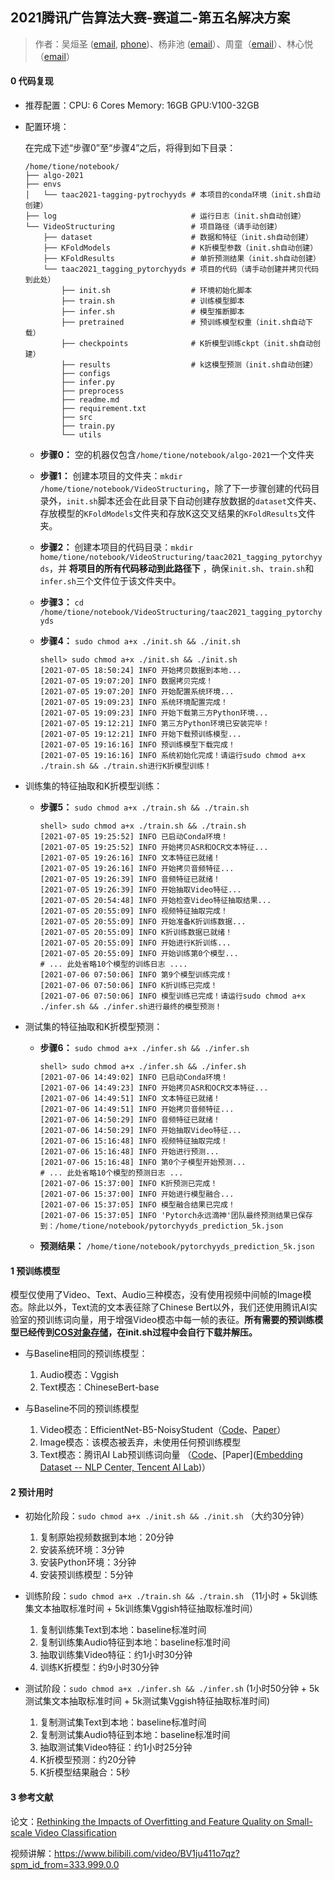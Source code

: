 ## 2021腾讯广告算法大赛-赛道二-第五名解决方案

> 作者：吴烜圣 ([email](wuxsmail@163.com), [phone](13036864606))、杨非池 ([email](feichi.yang@usc.edu)）、周童（[email](zhoutong0322@163.com)）、林心悦（[email](xl9yr@virginia.edu)）

#### 0 代码复现

* 推荐配置：CPU: 6 Cores  Memory: 16GB  GPU:V100-32GB

* 配置环境：

  在完成下述“步骤0”至“步骤4”之后，将得到如下目录：

  ```shell
  /home/tione/notebook/
  ├── algo-2021
  ├── envs                            
  │   └── taac2021-tagging-pytrochyyds # 本项目的conda环境（init.sh自动创建）
  ├── log                              # 运行日志（init.sh自动创建）
  └── VideoStructuring                 # 项目路径（请手动创建）
      ├── dataset                      # 数据和特征（init.sh自动创建）
      ├── KFoldModels                  # K折模型参数（init.sh自动创建）
      ├── KFoldResults                 # 单折预测结果（init.sh自动创建）
      └── taac2021_tagging_pytorchyyds # 项目的代码（请手动创建并拷贝代码到此处）
          ├── init.sh                  # 环境初始化脚本
          ├── train.sh                 # 训练模型脚本
          ├── infer.sh                 # 模型推断脚本
          ├── pretrained               # 预训练模型权重（init.sh自动下载）
          ├── checkpoints              # K折模型训练ckpt（init.sh自动创建）
          ├── results                  # k这模型预测（init.sh自动创建）
          ├── configs
          ├── infer.py
          ├── preprocess
          ├── readme.md
          ├── requirement.txt     
          ├── src
          ├── train.py
          └── utils
  ```

  * **步骤0：** 空的机器仅包含`/home/tione/notebook/algo-2021`一个文件夹

  * **步骤1：** 创建本项目的文件夹：`mkdir /home/tione/notebook/VideoStructuring`，除了下一步骤创建的代码目录外，`init.sh`脚本还会在此目录下自动创建存放数据的`dataset`文件夹、存放模型的`KFoldModels`文件夹和存放K这交叉结果的`KFoldResults`文件夹。

  * **步骤2：** 创建本项目的代码目录：`mkdir home/tione/notebook/VideoStructuring/taac2021_tagging_pytorchyyds`，并 **将项目的所有代码移动到此路径下** ，确保`init.sh`、`train.sh`和`infer.sh`三个文件位于该文件夹中。

  * **步骤3：** `cd /home/tione/notebook/VideoStructuring/taac2021_tagging_pytorchyyds`

  * **步骤4：** `sudo chmod a+x ./init.sh && ./init.sh`

    ```shell
    shell> sudo chmod a+x ./init.sh && ./init.sh
    [2021-07-05 18:50:24] INFO 开始拷贝数据到本地...
    [2021-07-05 19:07:20] INFO 数据拷贝完成！
    [2021-07-05 19:07:20] INFO 开始配置系统环境...
    [2021-07-05 19:09:23] INFO 系统环境配置完成！
    [2021-07-05 19:09:23] INFO 开始下载第三方Python环境...
    [2021-07-05 19:12:21] INFO 第三方Python环境已安装完毕！
    [2021-07-05 19:12:21] INFO 开始下载预训练模型...
    [2021-07-05 19:16:16] INFO 预训练模型下载完成！
    [2021-07-05 19:16:16] INFO 系统初始化完成！请运行sudo chmod a+x ./train.sh && ./train.sh进行K折模型训练！
    ```

* 训练集的特征抽取和K折模型训练：
  * **步骤5：** `sudo chmod a+x ./train.sh && ./train.sh`
  
    ```shell
    shell> sudo chmod a+x ./train.sh && ./train.sh
    [2021-07-05 19:25:52] INFO 已启动Conda环境！
    [2021-07-05 19:25:52] INFO 开始拷贝ASR和OCR文本特征...
    [2021-07-05 19:26:16] INFO 文本特征已就绪！
    [2021-07-05 19:26:16] INFO 开始拷贝音频特征...
    [2021-07-05 19:26:39] INFO 音频特征已就绪！
    [2021-07-05 19:26:39] INFO 开始抽取Video特征...
    [2021-07-05 20:54:48] INFO 开始检查Video特征抽取结果...
    [2021-07-05 20:55:09] INFO 视频特征抽取完成！
    [2021-07-05 20:55:09] INFO 开始准备K折训练数据...
    [2021-07-05 20:55:09] INFO K折训练数据已就绪！
    [2021-07-05 20:55:09] INFO 开始进行K折训练...
    [2021-07-05 20:55:09] INFO 开始训练第0个模型...
    # ... 此处省略10个模型的训练日志 ....
    [2021-07-06 07:50:06] INFO 第9个模型训练完成！
    [2021-07-06 07:50:06] INFO K折训练已完成！
    [2021-07-06 07:50:06] INFO 模型训练已完成！请运行sudo chmod a+x ./infer.sh && ./infer.sh进行最终的模型预测！
    ```
  
* 测试集的特征抽取和K折模型预测：
  * **步骤6：** `sudo chmod a+x ./infer.sh && ./infer.sh`
  
    ```shell
    shell> sudo chmod a+x ./infer.sh && ./infer.sh
    [2021-07-06 14:49:02] INFO 已启动Conda环境！
    [2021-07-06 14:49:23] INFO 开始拷贝ASR和OCR文本特征...
    [2021-07-06 14:49:51] INFO 文本特征已就绪！
    [2021-07-06 14:49:51] INFO 开始拷贝音频特征...
    [2021-07-06 14:50:29] INFO 音频特征已就绪！
    [2021-07-06 14:50:29] INFO 开始抽取Video特征...
    [2021-07-06 15:16:48] INFO 视频特征抽取完成！
    [2021-07-06 15:16:48] INFO 开始进行预测...
    [2021-07-06 15:16:48] INFO 第0个子模型开始预测...
    # ... 此处省略10个模型的预测日志 ...
    [2021-07-06 15:37:00] INFO K折预测已完成！
    [2021-07-06 15:37:00] INFO 开始进行模型融合...
    [2021-07-06 15:37:05] INFO 模型融合结果已完成！
    [2021-07-06 15:37:05] INFO 'Pytorch永远滴神'团队最终预测结果已保存到：/home/tione/notebook/pytorchyyds_prediction_5k.json
    ```
  
  * **预测结果：** `/home/tione/notebook/pytorchyyds_prediction_5k.json`

#### 1 预训练模型

​	   模型仅使用了Video、Text、Audio三种模态，没有使用视频中间帧的Image模态。除此以外，Text流的文本表征除了Chinese Bert以外，我们还使用腾讯AI实验室的预训练词向量，用于增强Video模态中每一帧的表征。**所有需要的预训练模型已经传到[COS对象存储](https://algo-tencent-2021-1256646044.cos.ap-guangzhou.myqcloud.com/pretrained_models/pretrained.zip)，在init.sh过程中会自行下载并解压。**

* 与Baseline相同的预训练模型：
  1. Audio模态：Vggish
  2. Text模态：ChineseBert-base

* 与Baseline不同的预训练模型
  1. Video模态：EfficientNet-B5-NoisyStudent（[Code](https://github.com/qubvel/efficientnet)、[Paper](https://arxiv.org/pdf/1905.11946.pdf)）
  2. Image模态：该模态被丢弃，未使用任何预训练模型
  3. Text模态：腾讯AI Lab预训练词向量 （[Code](https://ai.tencent.com/ailab/nlp/zh/embedding.html)、[Paper]([Embedding Dataset -- NLP Center, Tencent AI Lab](https://ai.tencent.com/ailab/nlp/zh/embedding.html))）

#### 2 预计用时

* 初始化阶段：`sudo chmod a+x ./init.sh && ./init.sh` （大约30分钟）
  1. 复制原始视频数据到本地：20分钟
  2. 安装系统环境：3分钟
  3. 安装Python环境：3分钟
  4. 安装预训练模型：5分钟
* 训练阶段：`sudo chmod a+x ./train.sh && ./train.sh` （11小时 + 5k训练集文本抽取标准时间 + 5k训练集Vggish特征抽取标准时间）
  1. 复制训练集Text到本地：baseline标准时间
  2. 复制训练集Audio特征到本地：baseline标准时间
  3. 抽取训练集Video特征：约1小时30分钟
  4. 训练K折模型：约9小时30分钟
* 测试阶段：`sudo chmod a+x ./infer.sh && ./infer.sh` (1小时50分钟 + 5k测试集文本抽取标准时间 + 5k测试集Vggish特征抽取标准时间)

  1. 复制测试集Text到本地：baseline标准时间
  2. 复制测试集Audio特征到本地：baseline标准时间
  3. 抽取测试集Video特征：约1小时25分钟
  4. K折模型预测：约20分钟
  5. K折模型结果融合：5秒

#### 3 参考文献

论文：[Rethinking the Impacts of Overfitting and Feature Quality on Small-scale Video Classification](https://dl.acm.org/doi/abs/10.1145/3474085.3479226)

视频讲解：https://www.bilibili.com/video/BV1ju411o7qz?spm_id_from=333.999.0.0
